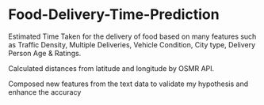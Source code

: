 # Food-Delivery-Time-Prediction
Estimated Time Taken for the delivery of food based on many features such as Traffic Density, Multiple Deliveries, Vehicle Condition, City type, Delivery Person Age & Ratings. 

Calculated distances from latitude and longitude by OSMR API.

Composed new features from the text data to validate my hypothesis and enhance the accuracy
